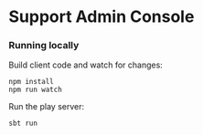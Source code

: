 # Support Admin Console

### Running locally
Build client code and watch for changes:
```
npm install
npm run watch
```

Run the play server:
```
sbt run
```
